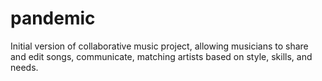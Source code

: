 # pandemic
Initial version of collaborative music project, allowing musicians to share and edit songs, communicate, matching artists based on style, skills, and needs.

